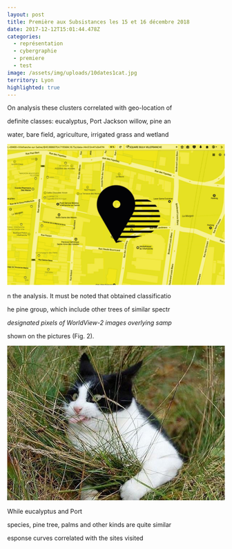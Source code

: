 ```yaml
---
layout: post
title: Première aux Subsistances les 15 et 16 décembre 2018
date: 2017-12-12T15:01:44.478Z
categories:
  - représentation
  - cybergraphie
  - premiere
  - test 
image: /assets/img/uploads/10dates1cat.jpg
territory: Lyon
highlighted: true
---
```

On analysis these clusters correlated with geo-location of

definite classes: eucalyptus, Port Jackson willow, pine an

water, bare field, agriculture, irrigated grass and wetland



![lh](/assets/img/uploads/Carte_Vf_VERSO_web.jpg)

n the analysis. It must be noted that obtained classificatio

he pine group, which include other trees of similar spectr

_designated pixels of WorldView-2 images overlying samp_

shown on the pictures (Fig. 2). 

![chatmoche](/assets/img/uploads/20.jpg)

While eucalyptus and Port

species, pine tree, palms and other kinds are quite similar

esponse curves correlated with the sites visited
